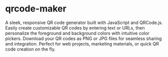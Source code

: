 ﻿# qrcode-maker 
A sleek, responsive QR code generator built with JavaScript and QRCode.js. Easily create customizable QR codes by entering text or URLs, then personalize the foreground and background colors with intuitive color pickers. Download your QR codes as PNG or JPG files for seamless sharing and integration. Perfect for web projects, marketing materials, or quick QR code creation on the fly.
